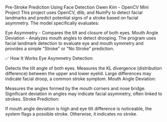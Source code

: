 Pre-Stroke Prediction Using Face Detection
Owen Kim - OpenCV Mini Project
This project uses OpenCV, dlib, and NumPy to detect facial landmarks and predict potential signs of a stroke based on facial asymmetry. The model specifically evaluates:

Eye Asymmetry - Compares the tilt and closure of both eyes.
Mouth Angle Deviation - Analyzes mouth angles to detect drooping.
The program uses facial landmark detection to evaluate eye and mouth symmetry and provides a simple "Stroke" or "No Stroke" prediction.

✅ How It Works
Eye Asymmetry Detection:

Detects the tilt angle of both eyes.
Measures the KL divergence (distribution difference) between the upper and lower eyelid.
Large differences may indicate facial droop, a common stroke symptom.
Mouth Angle Deviation:

Measures the angles formed by the mouth corners and nose bridge.
Significant deviation in angles may indicate facial asymmetry, often linked to strokes.
Stroke Prediction:

If mouth angle deviation is high and eye tilt difference is noticeable, the system flags a possible stroke.
Otherwise, it indicates no stroke.
